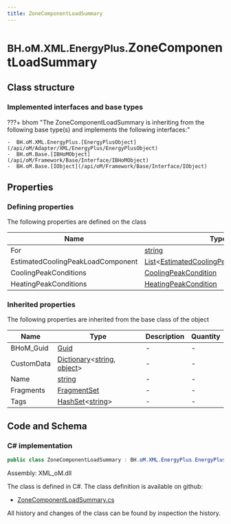 ```yaml
---
title: ZoneComponentLoadSummary
---
```


# <small>BH.oM.XML.EnergyPlus.</small>**ZoneComponentLoadSummary**



## Class structure

### Implemented interfaces and base types

???+ bhom "The ZoneComponentLoadSummary is inheriting from the following base type(s) and implements the following interfaces:"

    -  BH.oM.XML.EnergyPlus.[EnergyPlusObject](/api/oM/Adapter/XML/EnergyPlus/EnergyPlusObject)
    -  BH.oM.Base.[IBHoMObject](/api/oM/Framework/Base/Interface/IBHoMObject)
    -  BH.oM.Base.[IObject](/api/oM/Framework/Base/Interface/IObject)


## Properties



### Defining properties

The following properties are defined on the class

| Name             | Type             | Description      | Quantity         |
|------------------|------------------|------------------|------------------|
| For | [string](https://learn.microsoft.com/en-us/dotnet/api/System.String?view=netstandard-2.0) | - | - |
| EstimatedCoolingPeakLoadComponent | [List](https://learn.microsoft.com/en-us/dotnet/api/System.Collections.Generic.List-1?view=netstandard-2.0)&lt;[EstimatedCoolingPeakLoadComponent](/api/oM/Adapter/XML/EnergyPlus/EstimatedCoolingPeakLoadComponent)&gt; | - | - |
| CoolingPeakConditions | [CoolingPeakCondition](/api/oM/Adapter/XML/EnergyPlus/CoolingPeakCondition) | - | - |
| HeatingPeakConditions | [HeatingPeakCondition](/api/oM/Adapter/XML/EnergyPlus/HeatingPeakCondition) | - | - |


### Inherited properties
The following properties are inherited from the base class of the object

| Name             | Type             | Description      | Quantity         |
|------------------|------------------|------------------|------------------|
| BHoM_Guid | [Guid](https://learn.microsoft.com/en-us/dotnet/api/System.Guid?view=netstandard-2.0) | - | - |
| CustomData | [Dictionary](https://learn.microsoft.com/en-us/dotnet/api/System.Collections.Generic.Dictionary-2?view=netstandard-2.0)&lt;[string](https://learn.microsoft.com/en-us/dotnet/api/System.String?view=netstandard-2.0), [object](https://learn.microsoft.com/en-us/dotnet/api/System.Object?view=netstandard-2.0)&gt; | - | - |
| Name | [string](https://learn.microsoft.com/en-us/dotnet/api/System.String?view=netstandard-2.0) | - | - |
| Fragments | [FragmentSet](/api/oM/Framework/Base/FragmentSet) | - | - |
| Tags | [HashSet](https://learn.microsoft.com/en-us/dotnet/api/System.Collections.Generic.HashSet-1?view=netstandard-2.0)&lt;[string](https://learn.microsoft.com/en-us/dotnet/api/System.String?view=netstandard-2.0)&gt; | - | - |


## Code and Schema

### C# implementation

``` C# title="C#"
public class ZoneComponentLoadSummary : BH.oM.XML.EnergyPlus.EnergyPlusObject, BH.oM.Base.IBHoMObject, BH.oM.Base.IObject
```

Assembly: XML_oM.dll

The class is defined in C#. The class definition is available on github:

- [ZoneComponentLoadSummary.cs](https://github.com/BHoM/XML_Toolkit/blob/develop/XML_oM/EnergyPlus\ZoneComponentLoadSummary.cs)

All history and changes of the class can be found by inspection the history.
